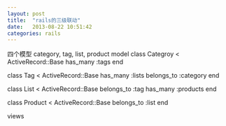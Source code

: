 ```yaml
---
layout: post
title:  "rails的三级联动"
date:   2013-08-22 10:51:42
categories: rails
---
```


四个模型 category, tag, list, product
model
class Categroy < ActiveRecord::Base
has_many :tags
end

class Tag < ActiveRecord::Base
has_many :lists
belongs_to :category
end

class List < ActiveRecord::Base
belongs_to :tag
has_many :products
end

class Product < ActiveRecord::Base
belongs_to :list
end

views

